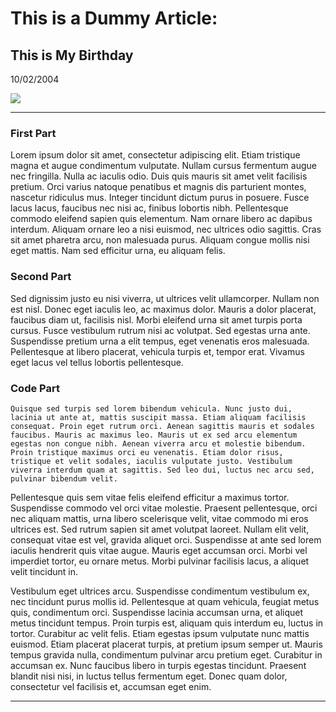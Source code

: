 # This is a Dummy Article:
## This is My Birthday
10/02/2004

![](images/dummy.png)

---

### First Part

Lorem ipsum dolor sit amet, consectetur adipiscing elit. Etiam tristique magna et augue condimentum vulputate. Nullam cursus fermentum augue nec fringilla. Nulla ac iaculis odio. Duis quis mauris sit amet velit facilisis pretium. Orci varius natoque penatibus et magnis dis parturient montes, nascetur ridiculus mus. Integer tincidunt dictum purus in posuere. Fusce lacus lacus, faucibus nec nisi ac, finibus lobortis nibh. Pellentesque commodo eleifend sapien quis elementum. Nam ornare libero ac dapibus interdum. Aliquam ornare leo a nisi euismod, nec ultrices odio sagittis. Cras sit amet pharetra arcu, non malesuada purus. Aliquam congue mollis nisi eget mattis. Nam sed efficitur urna, eu aliquam felis.

### Second Part

Sed dignissim justo eu nisi viverra, ut ultrices velit ullamcorper. Nullam non est nisl. Donec eget iaculis leo, ac maximus dolor. Mauris a dolor placerat, faucibus diam ut, facilisis nisl. Morbi eleifend urna sit amet turpis porta cursus. Fusce vestibulum rutrum nisi ac volutpat. Sed egestas urna ante. Suspendisse pretium urna a elit tempus, eget venenatis eros malesuada. Pellentesque at libero placerat, vehicula turpis et, tempor erat. Vivamus eget lacus vel tellus lobortis pellentesque.

### Code Part

```
Quisque sed turpis sed lorem bibendum vehicula. Nunc justo dui, lacinia ut ante at, mattis suscipit massa. Etiam aliquam facilisis consequat. Proin eget rutrum orci. Aenean sagittis mauris et sodales faucibus. Mauris ac maximus leo. Mauris ut ex sed arcu elementum egestas non congue nibh. Aenean viverra arcu et molestie bibendum. Proin tristique maximus orci eu venenatis. Etiam dolor risus, tristique et velit sodales, iaculis vulputate justo. Vestibulum viverra interdum quam at sagittis. Sed leo dui, luctus nec arcu sed, pulvinar bibendum velit.
```

Pellentesque quis sem vitae felis eleifend efficitur a maximus tortor. Suspendisse commodo vel orci vitae molestie. Praesent pellentesque, orci nec aliquam mattis, urna libero scelerisque velit, vitae commodo mi eros ultrices est. Sed rutrum sapien sit amet volutpat laoreet. Nullam elit velit, consequat vitae est vel, gravida aliquet orci. Suspendisse at ante sed lorem iaculis hendrerit quis vitae augue. Mauris eget accumsan orci. Morbi vel imperdiet tortor, eu ornare metus. Morbi pulvinar facilisis lacus, a aliquet velit tincidunt in.

Vestibulum eget ultrices arcu. Suspendisse condimentum vestibulum ex, nec tincidunt purus mollis id. Pellentesque at quam vehicula, feugiat metus quis, condimentum orci. Suspendisse lacinia accumsan urna, et aliquet metus tincidunt tempus. Proin turpis est, aliquam quis interdum eu, luctus in tortor. Curabitur ac velit felis. Etiam egestas ipsum vulputate nunc mattis euismod. Etiam placerat placerat turpis, at pretium ipsum semper ut. Mauris tempus gravida nulla, condimentum pulvinar arcu pretium eget. Curabitur in accumsan ex. Nunc faucibus libero in turpis egestas tincidunt. Praesent blandit nisi nisi, in luctus tellus fermentum eget. Donec quam dolor, consectetur vel facilisis et, accumsan eget enim.

---
